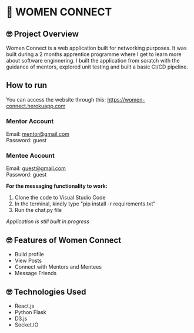 # :wave: WOMEN CONNECT

## 🤓 Project Overview ##
Women Connect is a web application built for networking purposes. It was built during a 2 months apprentice programme where I get to learn more about software enginnering. I built the application from scratch with the guidance of mentors, explored unit testing and built a basic CI/CD pipeline.

## How to run ## 
You can access the website through this: https://women-connect.herokuapp.com

### Mentor Account ###
Email: mentor@gmail.com <br>
Password: guest

### Mentee Account ###
Email: guest@gmail.com <br/>
Password: guest

<b> For the messaging functionality to work: </b>
  1. Clone the code to Visual Studio Code
  2. In the terminal, kindly type "pip install -r requirements.txt"
  3. Run the chat.py file

*Application is still built in progress*


## 🤓 Features of Women Connect ##
* Build profile
* View Posts
* Connect with Mentors and Mentees
* Message Friends

## 🤓 Technologies Used ##
* React.js 
* Python Flask
* D3.js
* Socket.IO
